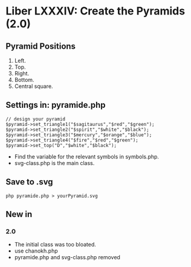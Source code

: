 Liber LXXXIV: Create the Pyramids (2.0)
=======================================

## Pyramid Positions

1. Left.
2. Top.
3. Right.
4. Bottom.
5. Central square.

## Settings in: pyramide.php

~~~~
// design your pyramid
$pyramid->set_triangle1("$sagitaurus","$red","$green");
$pyramid->set_triangle2("$spirit","$white","$black"); 
$pyramid->set_triangle3("$mercury","$orange","$blue");
$pyramid->set_triangle4("$fire","$red","$green"); 
$pyramid->set_top("D","$white","$black");
~~~~

* Find the variable for the relevant symbols in symbols.php.
* svg-class.php is the main class.

## Save to .svg

~~~~
php pyramide.php > yourPyramid.svg
~~~~

## New in

### 2.0

* The initial class was too bloated.
* use chanokh.php 
* pyramide.php and svg-class.php removed
